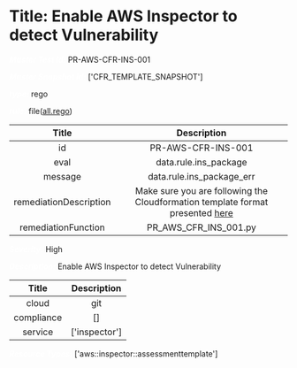 



# Title: Enable AWS Inspector to detect Vulnerability


***<font color="white">Master Test Id:</font>*** PR-AWS-CFR-INS-001

***<font color="white">Master Snapshot Id:</font>*** ['CFR_TEMPLATE_SNAPSHOT']

***<font color="white">type:</font>*** rego

***<font color="white">rule:</font>*** file([all.rego])  
  
  
  
  

|Title|Description|
| :---: | :---: |
|id|PR-AWS-CFR-INS-001|
|eval|data.rule.ins_package|
|message|data.rule.ins_package_err|
|remediationDescription|Make sure you are following the Cloudformation template format presented <a href='https://registry.terraform.io/providers/hashicorp/aws/latest/docs/resources/wafv2_web_acl' target='_blank'>here</a>|
|remediationFunction|PR_AWS_CFR_INS_001.py|


***<font color="white">Severity:</font>*** High

***<font color="white">Description:</font>*** Enable AWS Inspector to detect Vulnerability  
  
  

|Title|Description|
| :---: | :---: |
|cloud|git|
|compliance|[]|
|service|['inspector']|


***<font color="white">Resource Types:</font>*** ['aws::inspector::assessmenttemplate']


[all.rego]: https://github.com/prancer-io/prancer-compliance-test/tree/master/aws/iac/all.rego

